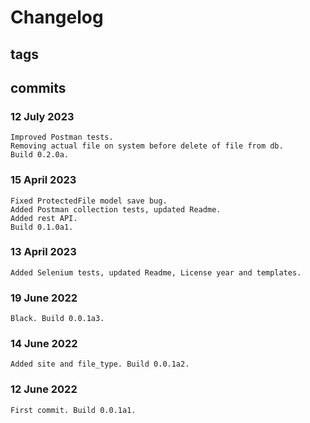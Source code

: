 # Changelog #

## tags ##

## commits ##

### 12 July 2023 ###

    Improved Postman tests.
    Removing actual file on system before delete of file from db.
    Build 0.2.0a.

### 15 April 2023 ###

    Fixed ProtectedFile model save bug.
    Added Postman collection tests, updated Readme.
    Added rest API.
    Build 0.1.0a1.

### 13 April 2023 ###

    Added Selenium tests, updated Readme, License year and templates.

### 19 June 2022 ###

    Black. Build 0.0.1a3.

### 14 June 2022 ###

    Added site and file_type. Build 0.0.1a2.

### 12 June 2022 ###

    First commit. Build 0.0.1a1.
